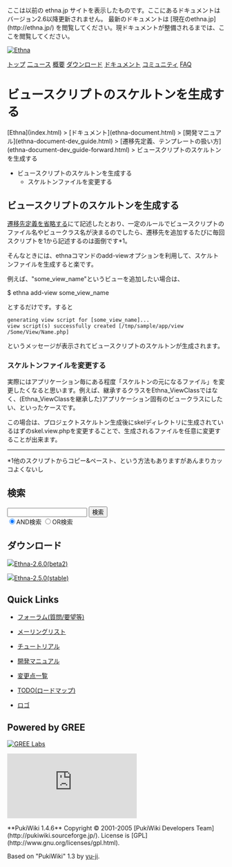 <head>
 <meta http-equiv="content-type" content="application/xhtml+xml; charset=utf-8">
 <meta http-equiv="content-style-type" content="text/css">
 <meta http-equiv="Content-Script-Type" content="text/javascript">

<title>
ビュースクリプトのスケルトンを生成する - Ethna - PHPウェブアプリケーションフレームワーク</title>
 <link rel="stylesheet" href="skin/ethna/ethna.css" title="ethna" type="text/css" charset="utf-8">

 <link rel="alternate" type="application/rss+xml" title="RSS" href="cmd=rss.html">

 <script type="text/javascript" src="skin/trackback.js"></script>

</head>
ここは以前の ethna.jp サイトを表示したものです。ここにあるドキュメントはバージョン2.6以降更新されません。  
最新のドキュメントは [現在のethna.jp](http://ethna.jp/) を閲覧してください。現ドキュメントが整備されるまでは、ここを閲覧してください。

<!-- ??BEGIN id:wrapper --><!-- ?? Navigator ?? ======================================================= -->

[![Ethna](image/navlogo.gif)](/)

[トップ](ethna.html "ethna (11d)") [二ュース](ethna-news.html "ethna-news (11d)") [概要](ethna-about.html "ethna-about (11d)") [ダウンロード](ethna-download.html "ethna-download (25d)") [ドキュメント](ethna-document.html "ethna-document (884d)") [コミュニティ](ethna-community.html "ethna-community (619d)") [FAQ](ethna-document-faq.html "ethna-document-faq (1240d)")

<!-- ?? Header ?? ========================================================== -->

# ビュースクリプトのスケルトンを生成する 

<!-- ?? Content ?? ========================================================= -->
<!-- ??BEGIN id:main -->
<!-- ??BEGIN id:wrap_content -->
<!-- ??BEGIN id:content -->
<!-- ??BEGIN id:page_navigator -->
<!-- ??END id:PageNavigator -->
<!-- ??BEGIN id:body --> [Ethna](index.html) > [ドキュメント](ethna-document.html) > [開発マニュアル](ethna-document-dev_guide.html) > [遷移先定義、テンプレートの扱い方](ethna-document-dev_guide-forward.html) > ビュースクリプトのスケルトンを生成する 

- ビュースクリプトのスケルトンを生成する 
  - スケルトンファイルを変更する 

## ビュースクリプトのスケルトンを生成する [](ethna-document-dev_guide-forward-skelton.html#iec9db32 "iec9db32")

[遷移先定義を省略する](ethna-document-dev_guide-forward-omit.html "ethna-document-dev\_guide-forward-omit (1240d)")にて記述したとおり、一定のルールでビュースクリプトのファイル名やビュークラス名が決まるのでしたら、遷移先を追加するたびに毎回スクリプトを1から記述するのは面倒です\*1。

そんなときには、ethnaコマンドのadd-viewオプションを利用して、スケルトンファイルを生成すると楽です。

例えば、"some\_view\_name"というビューを追加したい場合は、

$ ethna add-view some\_view\_name

とするだけです。すると

    generating view script for [some_view_name]...
    view script(s) successfully created [/tmp/sample/app/view
    /Some/View/Name.php]

というメッセージが表示されてビュースクリプトのスケルトンが生成されます。

### スケルトンファイルを変更する [](ethna-document-dev_guide-forward-skelton.html#r33f5da5 "r33f5da5")

実際にはアプリケーション毎にある程度「スケルトンの元になるファイル」を変更したくなると思います。例えば、継承するクラスをEthna\_ViewClassではなく、(Ethna\_ViewClassを継承した)アプリケーション固有のビュークラスにしたい、といったケースです。

この場合は、プロジェクトスケルトン生成後にskelディレクトリに生成されているはずのskel.view.phpを変更することで、生成されるファイルを任意に変更することが出来ます。

<!-- ??END id:body -->
<!-- ??BEGIN id:summary --><!-- ??BEGIN id:note -->

* * *
\*1他のスクリプトからコピー&ペースト、という方法もありますがあんまりカッコよくないし  

<!-- ??END id:note -->
<!-- ??BEGIN id:trackback -->
<!-- ?? END id:trackback --><!-- ?? END id:attach -->
<!-- ?? END id:summary -->
<!-- ??END id:content -->
<!-- ?? END id:wrap_content --><!-- ??sidebar?? ========================================================== -->
<!-- ??BEGIN id:wrap_sidebar -->

<!-- ??BEGIN id:search_form -->

## 検索

<form action="http://ethna.jp/index.php?cmd=search" method="post">
            <input type="hidden" name="encode_hint" value="??">
            <input type="text" name="word" value="" size="20">
            <input type="submit" value="検索"><br>
            <input type="radio" name="type" value="AND" checked id="and_search"><label for="and_search">AND検索</label>
            <input type="radio" name="type" value="OR" id="or_search"><label for="or_search">OR検索</label>
    </form>

<!-- END id:search_form -->
<!-- ??BEGIN id:download_link -->

## ダウンロード

[![](image/minilogo.gif)Ethna-2.6.0(beta2)](ethna-download.html)

[![](image/minilogo.gif)Ethna-2.5.0(stable)](ethna-download.html)

<!-- END id:download_link -->
<!-- ??BEGIN id:download_link -->

## Quick Links

- [フォーラム(質問/要望等)](ethna-community-forum.html)
- [メーリングリスト](http://ml.ethna.jp/mailman/listinfo/users)

- [チュートリアル](ethna-document-tutorial.html)
- [開発マニュアル](ethna-document-dev_guide.html)
- [変更点一覧](ethna-document-changes.html)

- [TODO(ロードマップ)](TODO.html)
- [ロゴ](ethna-logo.html)

<!-- END id:download_link -->
<!-- ??BEGIN id:search_form -->

## Powered by GREE

 [![GREE Labs](http://labs.gree.jp/image/greelabs_logo.gif)](http://labs.gree.jp/)

<!-- END id:search_form -->
 [![SourceForge.jp](http://sourceforge.jp/sflogo.php?group_id=1343)](http://sourceforge.jp/)

<!-- ??END id:sidebar -->
<!-- ??END id:wrap_sidebar -->
<!-- ??END id:main --><!-- ?? Footer ?? ========================================================== -->
<!-- ??BEGIN id:footer -->
<!-- ??BEGIN id:copyright --> **PukiWiki 1.4.6** Copyright © 2001-2005 [PukiWiki Developers Team](http://pukiwiki.sourceforge.jp/). License is [GPL](http://www.gnu.org/licenses/gpl.html).  
 Based on "PukiWiki" 1.3 by [yu-ji](http://factage.com/yu-ji/).
<!-- ??END id:copyright -->
<!-- ??END id:footer --><!-- ?? END ?? ============================================================= -->
<!-- ??END id:wrapper -->
